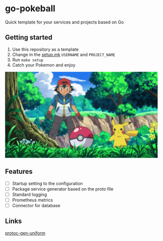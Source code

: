 # go-pokeball

Quick template for your services and projects based on Go

Getting started
-

1. Use this repository as a template
2. Change in the [setup.mk](setup.mk) `USERNAME` and `PROJECT_NAME`
3. Run `make setup`
4. Catch your Pokemon and enjoy

![](./src/catching_pokeon.gif)

Features
-

- [ ] Startup setting to the configuration
- [ ] Package service generator based on the proto file
- [ ] Standard logging
- [ ] Prometheus metrics
- [ ] Connector for database

Links
-
[protoc-gen-uniform](https://github.com/yesmishgan/protoc-gen-uniform)





